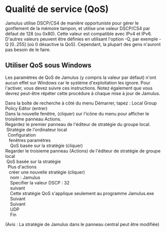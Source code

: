 
[comment]: # (This is an include file for use in multiple documents)

# Qualité de service (QoS)

Jamulus utilise DSCP/CS4 de manière opportuniste pour gérer le gonflement de la mémoire tampon, et utilise une valeur DSCP/CS4 par défaut de 128 (ou 0x80). Cette valeur est compatible avec IPv4 et IPv6. D'autres valeurs peuvent être définies en utilisant l'option -Q, par exemple -Q [0..255] (où 0 désactive la QoS). Cependant, la plupart des gens n'auront pas besoin de le faire.

## Utiliser QoS sous Windows

Les paramètres de QoS de Jamulus (y compris la valeur par défaut) n'ont aucun effet sur Windows car le système d'exploitation les ignore. Pour l'activer, vous devez suivre ces instructions. Notez également que vous devrez peut-être répéter cette procédure à chaque mise à jour de Jamulus.

Dans la boîte de recherche à côté du menu Démarrer, tapez : Local Group Policy Editor (entrer)<br> Dans la nouvelle fenêtre, (cliquer) sur l'icône du menu pour afficher le troisième panneau Actions.<br> Regardez le premier panneau de l'éditeur de stratégie du groupe local.<br> &nbsp;Stratégie de l'ordinateur local<br> &nbsp;&nbsp;Configuration<br> &nbsp;&nbsp;&nbsp;fenêtres paramètres<br> &nbsp;&nbsp;&nbsp;&nbsp;QoS basée sur la stratégie (cliquer)<br> Regarder le troisieme panneau (Actions) de l'éditeur de stratégie de groupe local<br> &nbsp;QoS basée sur la stratégie<br> &nbsp;&nbsp;Plus d'actions<br> &nbsp;&nbsp;&nbsp;créer une nouvelle stratégie (cliquer)<br> &nbsp;&nbsp;&nbsp;&nbsp;nom : Jamulus<br> &nbsp;&nbsp;&nbsp;&nbsp;Specifier la valeur DSCP : 32<br> &nbsp;&nbsp;&nbsp;&nbsp;suivant<br> &nbsp;&nbsp;&nbsp;&nbsp;Cette stratégie QoS s'applique seulement au programme Jamulus.exe<br> &nbsp;&nbsp;&nbsp;&nbsp;Suivant<br> &nbsp;&nbsp;&nbsp;&nbsp;Suivant<br> &nbsp;&nbsp;&nbsp;&nbsp;UDP<br> &nbsp;&nbsp;&nbsp;&nbsp;Fin<br>

(Avis : La stratégie de Jamulus dans le panneau central peut être modifiée)

